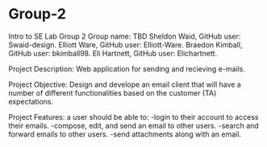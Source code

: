 # Group-2
Intro to SE Lab Group 2 
Group name: TBD
Sheldon Waid, GitHub user: Swaid-design.
Elliott Ware, GitHub user: Elliott-Ware.
Braedon Kimball, GitHub user: bkimball98.
Eli Hartnett, GitHub user: Elichartnett.

Project Description:
Web application for sending and recieving e-mails. 

Project Objective:
Design and develope an email client that will have a number of different functionalities based on the customer (TA) expectations.

Project Features:
a user should be able to:
  -login to their account to access their emails.
  -compose, edit, and send an email to other users.
  -search and forward emails to other users.
  -send attachments along with an email.



